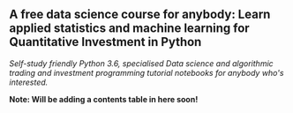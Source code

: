 ## A free data science course for anybody: Learn applied statistics and machine learning for Quantitative Investment in Python 

  *Self-study friendly Python 3.6, specialised Data science and algorithmic trading and investment programming tutorial notebooks for anybody who's interested.*

**Note: Will be adding a contents table in here soon!**
